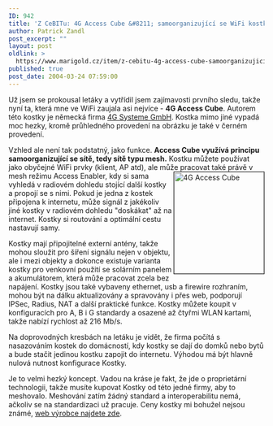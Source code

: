 ```yaml
---
ID: 942
title: 'Z CeBITu: 4G Access Cube &#8211; samoorganizující se WiFi kostka'
author: Patrick Zandl
post_excerpt: ""
layout: post
oldlink: >
  https://www.marigold.cz/item/z-cebitu-4g-access-cube-samoorganizujici-se-wifi-kostka
published: true
post_date: 2004-03-24 07:59:00
---
```

<p>
Už jsem se prokousal letáky a vytřídil jsem zajímavosti prvního sledu, takže nyní ta, která mne ve WiFi zaujala asi nejvíce - <STRONG>4G Access Cube</STRONG>. Autorem této kostky je německá firma <A href="http://www.4g-systems.biz/" target=_blank>4G Systeme GmbH</A>. Kostka mimo jiné vypadá moc hezky, kromě průhledného provedení na obrázku je také v černém provedení. </p>

<p>
Vzhled ale není tak podstatný, jako funkce. <STRONG>Access Cube využívá principu samoorganizující se sítě, tedy sítě typu mesh.</STRONG> Kostku můžete používat jako obyčejné WiFi prvky (klient, AP atd), ale může pracovat také&#160;právě v mesh&#160;režimu Access Enabler, <IMG height=200 alt="4G Access Cube" src="/wp-content/uploads/accesscube4g.jpg" width=177 align=right border=1>kdy si sama vyhledá v radiovém dohledu stojící další kostky a propojí se s nimi. Pokud je jedna z kostek připojena k internetu, může signál z jakékoliv jiné kostky v radiovém dohledu "doskákat" až na internet. Kostky si routování a optimální cestu nastavují samy. </p>

<p>
Kostky mají připojitelné externí antény, takže mohou sloužit pro šíření signálu nejen v objektu, ale i mezi objekty a dokonce existuje varianta kostky pro venkovní použití se solárním panelem a akumulátorem, která může pracovat zcela bez napájení. Kostky jsou také vybaveny ethernet, usb a firewire rozhraním, mohou být na dálku aktualizovány a spravovány i přes web, podporují IPSec, Radius, NAT a další praktické funkce. Kostky můžete koupit v konfiguracích pro A, B i G standardy a osazené až čtyřmi WLAN kartami, takže nabízí rychlost až 216 Mb/s.</p>

<p>
Na doprovodných kresbách na letáku je vidět, že firma počítá s nasazováním kostek do domácností, kdy kostky se dají do domků nebo bytů a bude stačit jedinou kostku zapojit do internetu. Výhodou má být hlavně nulová nutnost konfigurace Kostky.</p>

<p>
Je to velmi hezký koncept. Vadou na kráse je fakt, že jde o proprietární technologii, takže musíte kupovat Kostky od této jedné firmy, aby to meshovalo. Meshování zatím žádný standard a interoperabilitu nemá, ačkoliv se na standardizaci už pracuje. Ceny kostky mi bohužel nejsou známé, <A href="http://www.4g-systems.biz/" target=_blank>web výrobce najdete zde</A>. </p>
